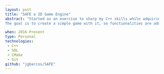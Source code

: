 ```yaml
---
layout: post
title: "SAFE a 2D Game Engine"
abstract: "Started as an exercise to sharp my C++ skills while adquiring Game Engine insights. <br><br>
The goal is to create a simple game with it, so functionalities are added as needed."

when: 2016-Present
type: Personal
technologies:
 - C++
 - SDL
 - CMake
 - Git
github: "jgbarcos/SAFE"
---
```

